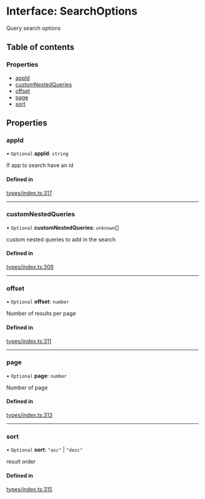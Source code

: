 # Interface: SearchOptions

Query search options

## Table of contents

### Properties

- [appId](SearchOptions.md#appid)
- [customNestedQueries](SearchOptions.md#customnestedqueries)
- [offset](SearchOptions.md#offset)
- [page](SearchOptions.md#page)
- [sort](SearchOptions.md#sort)

## Properties

### appId

• `Optional` **appId**: `string`

If app to search have an id

#### Defined in

[types/index.ts:317](https://github.com/nevermined-io/react-components/blob/916db15/catalog/src/types/index.ts#L317)

___

### customNestedQueries

• `Optional` **customNestedQueries**: `unknown`[]

custom nested queries to add in the search

#### Defined in

[types/index.ts:309](https://github.com/nevermined-io/react-components/blob/916db15/catalog/src/types/index.ts#L309)

___

### offset

• `Optional` **offset**: `number`

Number of results per page

#### Defined in

[types/index.ts:311](https://github.com/nevermined-io/react-components/blob/916db15/catalog/src/types/index.ts#L311)

___

### page

• `Optional` **page**: `number`

Number of page

#### Defined in

[types/index.ts:313](https://github.com/nevermined-io/react-components/blob/916db15/catalog/src/types/index.ts#L313)

___

### sort

• `Optional` **sort**: ``"asc"`` \| ``"desc"``

result order

#### Defined in

[types/index.ts:315](https://github.com/nevermined-io/react-components/blob/916db15/catalog/src/types/index.ts#L315)
